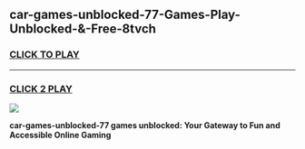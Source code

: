 
## car-games-unblocked-77-Games-Play-Unblocked-&-Free-8tvch
<h3>
<a href="https://premium76.site?title=car-games-unblocked-77&ref=24A">CLICK TO PLAY</a></h3>
<hr>

<h3>
<a href="https://premium76.site?title=car-games-unblocked-77&ref=24A">CLICK 2 PLAY</a>
  
</h3>

<a href="https://premium76.site?title=car-games-unblocked-77&ref=24A"><img src="https://clearcache.store/games.png"></a>


**car-games-unblocked-77 games unblocked: Your Gateway to Fun and Accessible Online Gaming**

